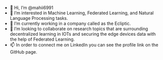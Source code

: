 - 👋 Hi, I’m @mahii6991
- 👀 I’m interested in Machine Learning, Federated Learning, and Natural Language Processing tasks.
- 🌱 I’m currently working in a company called as the Ecliptic. 
- 💞️ I’m looking to collaborate on research topics that are surrounding decentralized learning in IOTs and securing the edge devices data with the help of Federated Learning.
- 📫 In order to connect me on LinkedIn you can see the profile link on the GitHub page.

<!---
mahii6991/mahii6991 is a ✨ special ✨ repository because its `README.md` (this file) appears on your GitHub profile.
You can click the Preview link to take a look at your changes.
--->
